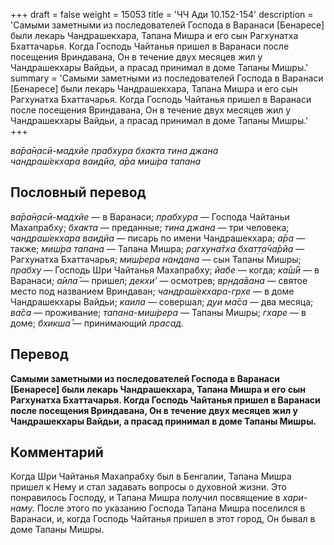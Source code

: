 +++
draft = false
weight = 15053
title = 'ЧЧ Ади 10.152-154'
description = 'Самыми заметными из последователей Господа в Варанаси [Бенаресе] были лекарь Чандрашекхара, Тапана Мишра и его сын Рагхунатха Бхаттачарья. Когда Господь Чайтанья пришел в Варанаси после посещения Вриндавана, Он в течение двух месяцев жил у Чандрашекхары Вайдьи, а прасад принимал в доме Тапаны Мишры.'
summary = 'Самыми заметными из последователей Господа в Варанаси [Бенаресе] были лекарь Чандрашекхара, Тапана Мишра и его сын Рагхунатха Бхаттачарья. Когда Господь Чайтанья пришел в Варанаси после посещения Вриндавана, Он в течение двух месяцев жил у Чандрашекхары Вайдьи, а прасад принимал в доме Тапаны Мишры.'
+++

_ва̄ра̄н̣асӣ-мадхйе прабхура бхакта тина джана  
чандраш́екхара ваидйа, а̄ра миш́ра тапана_

## Пословный перевод

_ва̄ра̄н̣асӣ_\-_мадхйе_ — в Варанаси; _прабхура_ — Господа Чайтаньи Махапрабху; _бхакта_ — преданные; _тина_ _джана_ — три человека; _чандраш́екхара_ _ваидйа_ — писарь по имени Чандрашекхара; _а̄ра_ — также; _миш́ра_ _тапана_ — Тапана Мишра; _рагхуна̄тха_ _бхат̣т̣а̄ча̄рйа_ — Рагхунатха Бхаттачарья; _миш́рера_ _нандана_ — сын Тапаны Мишры; _прабху_ — Господь Шри Чайтанья Махапрабху; _йабе_ — когда; _ка̄ш́ӣ_ — в Варанаси; _а̄ила̄_ — пришел; _декхи’_ — осмотрев; _вр̣нда̄вана_ — святое место под названием Вриндаван; _чандраш́екхара_\-_гр̣хе_ — в доме Чандрашекхары Вайдьи; _каила_ — совершал; _дуи_ _ма̄са_ — два месяца; _ва̄са_ — проживание; _тапана_\-_миш́рера_ — Тапаны Мишры; _гхаре_ — в доме; _бхикша̄_ — принимающий _прасад_.

## Перевод

**Самыми заметными из последователей Господа в Варанаси \[Бенаресе\] были лекарь Чандрашекхара, Тапана Мишра и его сын Рагхунатха Бхаттачарья. Когда Господь Чайтанья пришел в Варанаси после посещения Вриндавана, Он в течение двух месяцев жил у Чандрашекхары Вайдьи, а прасад принимал в доме Тапаны Мишры.**

## Комментарий

Когда Шри Чайтанья Махапрабху был в Бенгалии, Тапана Мишра пришел к Нему и стал задавать вопросы о духовной жизни. Это понравилось Господу, и Тапана Мишра получил посвящение в _хари-наму._ После этого по указанию Господа Тапана Мишра поселился в Варанаси, и, когда Господь Чайтанья пришел в этот город, Он бывал в доме Тапаны Мишры.
